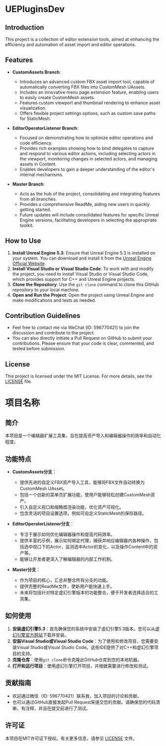 # UEPluginsDev

## Introduction
This project is a collection of editor extension tools, aimed at enhancing the efficiency and automation of asset import and editor operations.

## Features

- **CustomAssets Branch**:
  - Introduces an advanced custom FBX asset import tool, capable of automatically converting FBX files into CustomMesh UAssets.
  - Includes an innovative menu page extension feature, enabling users to easily create CustomMesh assets.
  - Features custom viewport and thumbnail rendering to enhance asset visualization.
  - Offers flexible project settings options, such as custom save paths for StaticMesh.

- **EditorOperatorListener Branch**:
  - Focused on demonstrating how to optimize editor operations and code efficiency.
  - Provides rich examples showing how to bind delegates to capture and respond to various editor actions, including selecting actors in the viewport, monitoring changes in selected actors, and managing assets in Content.
  - Enables developers to gain a deeper understanding of the editor's internal mechanisms.

- **Master Branch**:
  - Acts as the hub of the project, consolidating and integrating features from all branches.
  - Provides a comprehensive ReadMe, aiding new users in quickly getting started.
  - Future updates will include consolidated features for specific Unreal Engine versions, facilitating developers in selecting the appropriate toolkit.

## How to Use
1. **Install Unreal Engine 5.3**: Ensure that Unreal Engine 5.3 is installed on your system. You can download and install it from the [Unreal Engine Official Website](https://www.unrealengine.com/).
2. **Install Visual Studio or Visual Studio Code**: To work with and modify the project, you need to install Visual Studio or Visual Studio Code, which provides support for C++ and Unreal Engine projects.
3. **Clone the Repository**: Use the `git clone` command to clone this GitHub repository to your local machine.
4. **Open and Run the Project**: Open the project using Unreal Engine and make modifications and tests as needed.

## Contribution Guidelines
- Feel free to contact me via WeChat (ID: 596770421) to join the discussion and contribute to the project.
- You can also directly initiate a Pull Request on GitHub to submit your contributions. Please ensure that your code is clear, commented, and tested before submission.

## License
This project is licensed under the MIT License. For more details, see the [LICENSE](LICENSE) file.

# 项目名称

## 简介
本项目是一个编辑器扩展工具集，旨在提高资产导入和编辑器操作的效率和自动化程度。

## 功能特点

- **CustomAssets分支**：
    - 提供先进的自定义FBX资产导入工具，能够将FBX文件自动转换为CustomMesh UAsset。
    - 包括一个创新的菜单页扩展功能，使用户能够轻松创建CustomMesh资产。
    - 引入自定义视口和缩略图渲染功能，优化资产可视化。
    - 包含灵活的项目设置选项，例如可自定义StaticMesh的保存路径。

- **EditorOperatorListener分支**：
    - 专注于展示如何优化编辑器操作和提高代码效率。
    - 提供丰富的示例，展示如何绑定代理，捕获并响应编辑器内各种操作，包括选中视口下的Actor，监测选中Actor的变化，以及操作Content中的资产等。
    - 能够让开发者更深入了解编辑器的内部工作机制。

- **Master分支**：
    - 作为项目的核心，汇总并整合所有分支的功能。
    - 提供完整的ReadMe文件，使新用户能快速上手。
    - 未来将包括针对特定虚幻引擎版本的功能整合，便于开发者选择适合的工具集。


## 如何使用
1. **安装虚幻引擎5.3**：首先确保您的系统中安装了虚幻引擎5.3版本。您可以从[虚幻引擎官方网站](https://www.unrealengine.com/)下载并安装。
2. **安装Visual Studio或Visual Studio Code**：为了使用和修改项目，您需要安装Visual Studio或Visual Studio Code。这些IDE提供了对C++和虚幻引擎项目的支持。
3. **克隆仓库**：使用`git clone`命令克隆此GitHub仓库到您的本地机器。
4. **打开和运行项目**：使用虚幻引擎打开项目，并根据需要进行修改和测试。

## 贡献指南
- 欢迎通过微信（ID: 596770421）联系我，加入项目的讨论和贡献。
- 也可以通过GitHub直接发起Pull Request来提交您的贡献。请确保您的代码清晰、有注释，并且在提交前进行了测试。

## 许可证
本项目在MIT许可证下授权。有关更多信息，请参见 [LICENSE](LICENSE) 文件。
